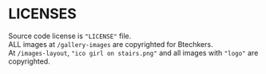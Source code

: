 # LICENSES
Source code license is `"LICENSE"` file.<br>
ALL images at `/gallery-images` are copyrighted for Btechkers.<br>
At `/images-layout`, `"ico girl on stairs.png"` and all images with `"logo"` are copyrighted.
<br>

